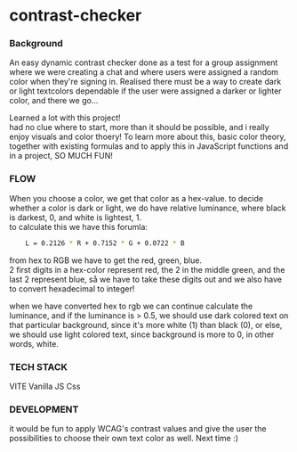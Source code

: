 # contrast-checker

### Background
An easy dynamic contrast checker done as a test for a group assignment where we were creating a chat and where users were assigned a random color when they're signing in.
Realised there must be a way to create dark or light textcolors dependable if the user were assigned a darker or lighter color, and there we go...

Learned a lot with this project!<br>
had no clue where to start, more than it should be possible, and
i really enjoy visuals and color thoery!
To learn more about this, basic color theory, together with existing formulas and to apply this in JavaScript functions and in a project, SO MUCH FUN!

### FLOW
When you choose a color, we get that color as a hex-value.
to decide whether a color is dark or light, we do have relative luminance, where black is darkest, 0, and white is lightest, 1.<br>
to calculate this we have this forumla:
```bash
    L = 0.2126 * R + 0.7152 * G + 0.0722 * B
```
from hex to RGB we have to get the red, green, blue.<br>
2 first digits in a hex-color represent red, the 2 in the middle green, and the last 2 represent blue, så we have to take these digits out and we also have to convert hexadecimal to integer!<br>

when we have converted hex to rgb we can continue calculate the luminance, and if the luminance is > 0.5, we should use dark colored text on that particular background, since it's more white (1) than black (0), or else, we should use light colored text, since background is more to 0, in other words, white.

### TECH STACK
VITE
Vanilla JS
Css

### DEVELOPMENT
it would be fun to apply WCAG's contrast values and give the user the possibilities to choose their own text color as well.
Next time :)